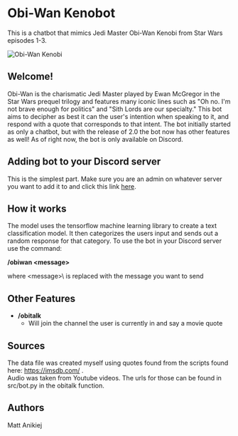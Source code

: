 # Obi-Wan Kenobot
This is a chatbot that mimics Jedi Master Obi-Wan Kenobi from Star Wars episodes 1-3.

![Obi-Wan Kenobi](https://www.tvinsider.com/wp-content/uploads/2021/12/BOBA_FETT_STAR_WARS_5-1014x570.jpg)

## Welcome!
Obi-Wan is the charismatic Jedi Master played by Ewan McGregor in the Star Wars prequel trilogy and features many iconic
lines such as "Oh no. I'm not brave enough for politics" and "Sith Lords are our specialty." This bot aims to decipher 
as best it can the user's intention when speaking to it, and respond with a quote that corresponds to that intent. The 
bot initially started as only a chatbot, but with the release of 2.0 the bot now has other features as well! As of right 
now, the bot is only available on Discord.

## Adding bot to your Discord server
This is the simplest part. Make sure you are an admin on whatever server you want to add it to and click this link
[here](https://discord.com/api/oauth2/authorize?client_id=956584753874743368&permissions=414464609344&scope=bot).

## How it works
The model uses the tensorflow machine learning library to create a text classification model. It then categorizes the
users input and sends out a random response for that category. To use the bot in your Discord server use the command: 
   
__/obiwan \<message\>__  

where \<message>\ is replaced with the message you want to send

## Other Features
* __/obitalk__
  * Will join the channel the user is currently in and say a movie quote

## Sources
The data file was created myself using quotes found from the scripts found here: https://imsdb.com/ .   
Audio was taken from Youtube videos. The urls for those can be found in src/bot.py in the obitalk function.

## Authors
Matt Anikiej